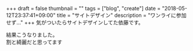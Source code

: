+++
draft = false
thumbnail = ""
tags = ["blog", "create"]
date = "2018-05-12T23:37:41+09:00"
title = "サイトデザイン"
description = "ワンライに参加せず..."
+++
気がついたらサイトデザインしてた依藤です。  
  
  

結果こうなりました。  
割と綺麗だと思ってます  
